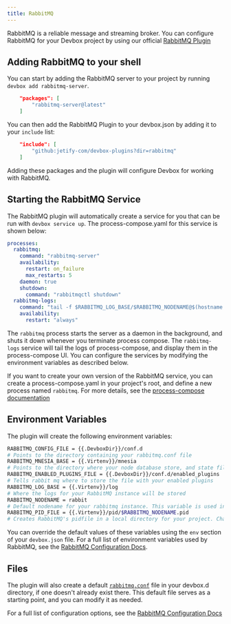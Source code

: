 ```yaml
---
title: RabbitMQ
---
```


RabbitMQ is a reliable message and streaming broker. You can configure RabbitMQ for your Devbox project by using our official [RabbitMQ Plugin](https://github.com/jetify-com/devbox-plugins/tree/main/rabbitmq)

## Adding RabbitMQ to your shell

You can start by adding the RabbitMQ server to your project by running `devbox add rabbitmq-server`.

```json
    "packages": [
        "rabbitmq-server@latest"
    ]
```

You can then add the RabbitMQ Plugin to your devbox.json by adding it to your `include` list:

```json
    "include": [
        "github:jetify-com/devbox-plugins?dir=rabbitmq"
    ]
```

Adding these packages and the plugin will configure Devbox for working with RabbitMQ.

## Starting the RabbitMQ Service

The RabbitMQ plugin will automatically create a service for you that can be run with `devbox service up`. The process-compose.yaml for this service is shown below:

```yaml
processes:
  rabbitmq:
    command: "rabbitmq-server"
    availability:
      restart: on_failure
      max_restarts: 5
    daemon: true
    shutdown:
      command: "rabbitmqctl shutdown"
  rabbitmq-logs:
    command: "tail -f $RABBITMQ_LOG_BASE/$RABBITMQ_NODENAME@$(hostname -s).log"
    availability:
      restart: "always"
```

The `rabbitmq` process starts the server as a daemon in the background, and shuts it down whenever you terminate process compose. The `rabbitmq-logs` service will tail the logs of process-compose, and display them in the process-compose UI. You can configure the services by modifying the environment variables as described below.

If you want to create your own version of the RabbitMQ service, you can create a process-compose.yaml in your project's root, and define a new process named `rabbitmq`. For more details, see the [process-compose documentation](https://f1bonacc1.github.io/process-compose/)

## Environment Variables

The plugin will create the following environment variables:

```bash
RABBITMQ_CONFIG_FILE = {{.DevboxDir}}/conf.d
# Points to the directory containing your rabbitmq.conf file
RABBITMQ_MNESIA_BASE = {{.Virtenv}}/mnesia
# Points to the directory where your node database store, and state files will be kept. Changing this variable is not recommended
RABBITMQ_ENABLED_PLUGINS_FILE = {{.DevboxDir}}/conf.d/enabled_plugins
# Tells rabbit mq where to store the file with your enabled plugins
RABBITMQ_LOG_BASE = {{.Virtenv}}/log
# Where the logs for your RabbitMQ instance will be stored
RABBITMQ_NODENAME = rabbit
# Default nodename for your rabbitmq instance. This variable is used in other settings
RABBITMQ_PID_FILE = {{.Virtenv}}/pid/$RABBITMQ_NODENAME.pid
# Creates RabbitMQ's pidfile in a local directory for your project. Changing this is not recommended.
```

You can override the default values of these variables using the `env` section of your `devbox.json` file. For a full list of environment variables used by RabbitMQ, see the [RabbitMQ Configuration Docs](https://www.rabbitmq.com/docs/configure#customise-environment).

## Files

The plugin will also create a default [`rabbitmq.conf`](https://github.com/jetify-com/devbox-plugins/blob/main/rabbitmq/config/rabbitmq.conf) file in your devbox.d directory, if one doesn't already exist there. This default file serves as a starting point, and you can modify it as needed.

For a full list of configuration options, see the [RabbitMQ Configuration Docs](https://www.rabbitmq.com/docs/configure)
